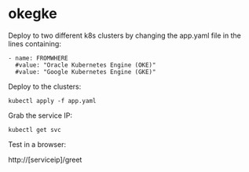 # okegke

Deploy to two different k8s clusters by changing the app.yaml file in the lines containing:
```
- name: FROMWHERE
  #value: "Oracle Kubernetes Engine (OKE)"
  #value: "Google Kubernetes Engine (GKE)"
```
Deploy to the clusters:
```
kubectl apply -f app.yaml
```
Grab the service IP:
```
kubectl get svc
```
Test in a browser:

http://[serviceip]/greet




